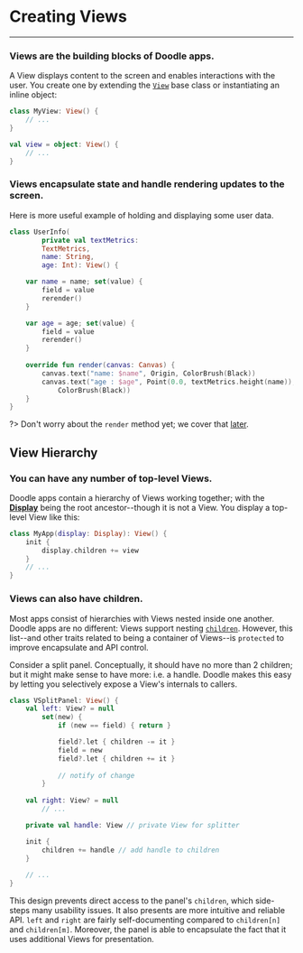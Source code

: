 # Creating Views
----------------

### Views are the building blocks of Doodle apps.

A View displays content to the screen and enables interactions with the user. You create one by extending
the [`View`](https://github.com/pusolito/doodle/blob/master/Core/src/commonMain/kotlin/com/nectar/doodle/core/View.kt#L62)
base class or instantiating an inline object:

```kotlin
class MyView: View() {
    // ...
}

val view = object: View() {
    // ...
}
```

### Views encapsulate state and handle rendering updates to the screen.

Here is more useful example of holding and displaying some user data.

```kotlin
class UserInfo(
        private val textMetrics:
        TextMetrics,
        name: String,
        age: Int): View() {

    var name = name; set(value) {
        field = value
        rerender()
    }

    var age = age; set(value) {
        field = value
        rerender()
    }
    
    override fun render(canvas: Canvas) {
        canvas.text("name: $name", Origin, ColorBrush(Black))
        canvas.text("age : $age", Point(0.0, textMetrics.height(name)),
            ColorBrush(Black))
    }
}
```
?> Don't worry about the `render` method yet; we cover that [later](rendering.md).

## View Hierarchy

### You can have any number of top-level Views.

Doodle apps contain a hierarchy of Views working together; with the [**Display**](display.md?id=the-display-is-an-apps-root-container)
being the root ancestor--though it is not a View. You display a top-level View like this:

```kotlin
class MyApp(display: Display): View() {
    init {
        display.children += view
    }
    // ...
}
```

### Views can also have children.

Most apps consist of hierarchies with Views nested inside one another. Doodle apps are no different: Views
support nesting [`children`](https://github.com/pusolito/doodle/blob/master/Core/src/commonMain/kotlin/com/nectar/doodle/core/View.kt#L348).
However, this list--and other traits related to being a container of Views--is `protected` to improve encapsulate and API control.

Consider a split panel. Conceptually, it should have no more than 2 children; but it might make sense to have more: i.e. a handle.
Doodle makes this easy by letting you selectively expose a View's internals to callers.

```kotlin
class VSplitPanel: View() {
    val left: View? = null
        set(new) {
            if (new == field) { return }

            field?.let { children -= it }
            field = new
            field?.let { children += it }
    
            // notify of change
        }
    
    val right: View? = null
        // ...

    private val handle: View // private View for splitter

    init {
        children += handle // add handle to children
    }
    
    // ...
}
```

This design prevents direct access to the panel's `children`, which side-steps many usability issues. It also presents are more
intuitive and reliable API. `left` and `right` are fairly self-documenting compared to `children[n]` and `children[m]`. Moreover,
the panel is able to encapsulate the fact that it uses additional Views for presentation. 